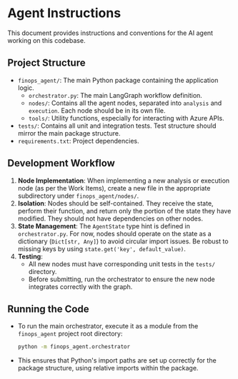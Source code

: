 # Agent Instructions

This document provides instructions and conventions for the AI agent working on this codebase.

## Project Structure

- `finops_agent/`: The main Python package containing the application logic.
  - `orchestrator.py`: The main LangGraph workflow definition.
  - `nodes/`: Contains all the agent nodes, separated into `analysis` and `execution`. Each node should be in its own file.
  - `tools/`: Utility functions, especially for interacting with Azure APIs.
- `tests/`: Contains all unit and integration tests. Test structure should mirror the main package structure.
- `requirements.txt`: Project dependencies.

## Development Workflow

1.  **Node Implementation**: When implementing a new analysis or execution node (as per the Work Items), create a new file in the appropriate subdirectory under `finops_agent/nodes/`.
2.  **Isolation**: Nodes should be self-contained. They receive the state, perform their function, and return only the portion of the state they have modified. They should not have dependencies on other nodes.
3.  **State Management**: The `AgentState` type hint is defined in `orchestrator.py`. For now, nodes should operate on the state as a dictionary (`Dict[str, Any]`) to avoid circular import issues. Be robust to missing keys by using `state.get('key', default_value)`.
4.  **Testing**:
    - All new nodes must have corresponding unit tests in the `tests/` directory.
    - Before submitting, run the orchestrator to ensure the new node integrates correctly with the graph.

## Running the Code

- To run the main orchestrator, execute it as a module from the `finops_agent` project root directory:
  ```bash
  python -m finops_agent.orchestrator
  ```
- This ensures that Python's import paths are set up correctly for the package structure, using relative imports within the package.
